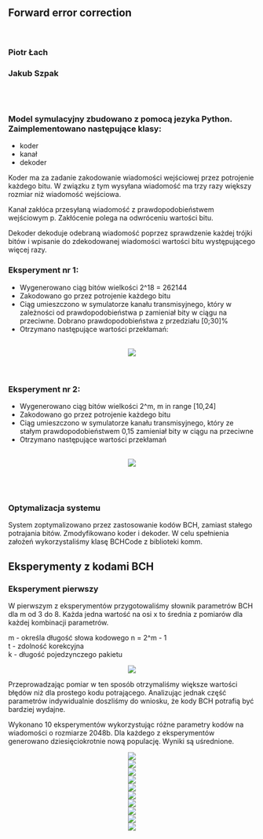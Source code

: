 ## Forward error correction

<br>

### Piotr Łach

### Jakub Szpak

<br>
<br>

### Model symulacyjny zbudowano z pomocą jezyka Python. Zaimplementowano następujące klasy: 
- koder
- kanał
- dekoder

Koder ma za zadanie zakodowanie wiadomości wejściowej przez potrojenie każdego bitu. W związku z tym wysyłana wiadomość ma trzy razy większy rozmiar niż wiadomość wejściowa.

Kanał zakłóca przesyłaną wiadomość z prawdopodobieństwem wejściowym p. Zakłócenie polega na odwróceniu wartości bitu. 

Dekoder dekoduje odebraną wiadomość poprzez sprawdzenie każdej trójki bitów i wpisanie do zdekodowanej wiadomości wartości bitu występującego więcej razy. 





### Eksperyment nr 1:
 - Wygenerowano ciąg bitów wielkości 2^18 = 262144
 - Zakodowano go przez potrojenie każdego bitu
 - Ciąg umieszczono w symulatorze kanału transmisyjnego, który w zależności od prawdopodobieństwa p zamieniał bity w ciągu na przeciwne. Dobrano prawdopodobieństwa z przedziału [0;30]%
 - Otrzymano następujące wartości przekłamań:
  
  <br>

<div style="text-align:center"><img src="charts/3code/chart_1.png" /></div>


<br>
<br>

### Eksperyment nr 2:
 - Wygenerowano ciąg bitów wielkości 2^m, m in range [10,24]
 - Zakodowano go przez potrojenie każdego bitu
 - Ciąg umieszczono w symulatorze kanału transmisyjnego, który ze stałym prawdopodobieństwem 0,15 zamieniał bity w ciągu na przeciwne 
 - Otrzymano następujące wartości przekłamań

<br>


<div style="text-align:center"><img src="charts/3code/chart_2.png" /></div>

<br>
<br>
<br>

### Optymalizacja systemu 
System zoptymalizowano przez zastosowanie kodów BCH, zamiast stałego potrajania bitów. Zmodyfikowano koder i dekoder. W celu spełnienia założeń wykorzystaliśmy klasę BCHCode z biblioteki komm.




## Eksperymenty z kodami BCH

### Eksperyment pierwszy



W pierwszym z eksperymentów przygotowaliśmy słownik parametrów BCH dla m od 3 do 8. Każda jedna wartość na osi x to średnia z pomiarów dla każdej kombinacji parametrów. 

m - określa długość słowa kodowego n = 2^m - 1 <br>
t - zdolność korekcyjna <br>
k - długość pojedzynczego pakietu

<div style="text-align:center"><img src="charts/bch/p0to20.png" /></div>

Przeprowadzając pomiar w ten sposób otrzymaliśmy większe wartości błędów niż dla prostego kodu potrającego. Analizując jednak część parametrów indywidualnie doszliśmy do wniosku, że kody BCH potrafią być bardziej wydajne.

Wykonano 10 eksperymentów wykorzystując różne parametry kodów na wiadomości o rozmiarze 2048b. Dla każdego z eksperymentów generowano dziesięciokrotnie nową populację. Wyniki są uśrednione. 

<div style="text-align:center"><img src="charts/bch/3_1_4.png" /></div>
<div style="text-align:center"><img src="charts/bch/4_2_27.png" /></div>
<div style="text-align:center"><img src="charts/bch/5_2_21.png" /></div>
<div style="text-align:center"><img src="charts/bch/5_5_11.png" /></div>
<div style="text-align:center"><img src="charts/bch/6_1_57.png" /></div>
<div style="text-align:center"><img src="charts/bch/6_15_7.png" /></div>
<div style="text-align:center"><img src="charts/bch/7_4_99.png" /></div>
<div style="text-align:center"><img src="charts/bch/7_21_29.png" /></div>
<div style="text-align:center"><img src="charts/bch/8_1_247.png" /></div>
<div style="text-align:center"><img src="charts/bch/8_63_9.png" /></div>







